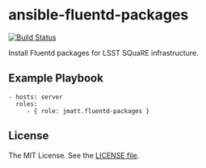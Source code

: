 ansible-fluentd-packages
========================

[![Build Status](https://travis-ci.org/jmatt/ansible-fluentd-packages.svg?branch=master)](https://travis-ci.org/jmatt/ansible-fluentd-packages)

Install Fluentd packages for LSST SQuaRE infrastructure.

Example Playbook
----------------

    - hosts: server
      roles:
         - { role: jmatt.fluentd-packages }

License
-------

The MIT License. See the [LICENSE file](https://github.com/lsst-sqre/ansible-fluentd-packages/blob/master/LICENSE).
